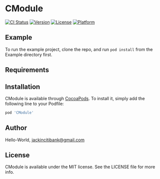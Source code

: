 # CModule

[![CI Status](https://img.shields.io/travis/Hello-World/CModule.svg?style=flat)](https://travis-ci.org/Hello-World/CModule)
[![Version](https://img.shields.io/cocoapods/v/CModule.svg?style=flat)](https://cocoapods.org/pods/CModule)
[![License](https://img.shields.io/cocoapods/l/CModule.svg?style=flat)](https://cocoapods.org/pods/CModule)
[![Platform](https://img.shields.io/cocoapods/p/CModule.svg?style=flat)](https://cocoapods.org/pods/CModule)

## Example

To run the example project, clone the repo, and run `pod install` from the Example directory first.

## Requirements

## Installation

CModule is available through [CocoaPods](https://cocoapods.org). To install
it, simply add the following line to your Podfile:

```ruby
pod 'CModule'
```

## Author

Hello-World, jackincitibank@gmail.com

## License

CModule is available under the MIT license. See the LICENSE file for more info.

